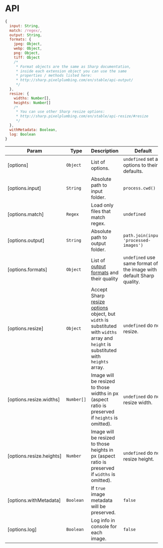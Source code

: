 # API

```js
{
  input: String,
  match: /regex/,
  output: String,
  formats: {
    jpeg: Object,
    webp: Object,
    png: Object,
    tiff: Object
    /*
     * Format objects are the same as Sharp documentation,
     * inside each extension object you can use the same
     * properties / methods listed here:
     * http://sharp.pixelplumbing.com/en/stable/api-output/
     */
  },
  resize: {
    widths: Number[],
    heights: Number[]
    /*
     * You can use other Sharp resize options:
     * http://sharp.pixelplumbing.com/en/stable/api-resize/#resize
     */
  },
  withMetadata: Boolean,
  log: Boolean
}
```

| Param | Type | Description | Default
| --- | --- | --- | --- |
| \[options\] | `Object` | List of options. | `undefined` set all options to their defaults. |
| \[options.input\] | `String` | Absolute path to input folder. | `process.cwd()` |
| \[options.match\] | `Regex` | Load only files that match regex. | `undefined` |
| \[options.output\] | `String` | Absolute path to output folder. | `path.join(input, 'processed-images')` |
| \[options.formats\] | `Object` | List of [output formats](http://sharp.pixelplumbing.com/en/stable/api-output/#toformat) and their quality | `undefined` use same format of the image with default Sharp quality. |
| \[options.resize\] | `Object` | Accept Sharp [resize options](http://sharp.pixelplumbing.com/en/stable/api-resize/#parameters) object, but `width` is substituted with `widths` array and `height` is substituted with `heights` array. | `undefined` do not resize. |
| \[options.resize.widths\] | `Number[]` | Image will be resized to those widths in px (aspect ratio is preserved if `heights` is omitted). | `undefined` do not resize width. |
| \[options.resize.heights\] | `Number` | Image will be resized to those heights in px (aspect ratio is preserved if `widths` is omitted). | `undefined` do not resize height. |
| \[options.withMetadata\]| `Boolean` | If `true` image metadata will be preserved. | `false` |
| \[options.log\] | `Boolean` | Log info in console for each image. | `false` |
